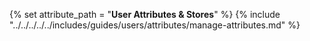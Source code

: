 {% set attribute_path = "**User Attributes & Stores**" %}
{% include "../../../../../includes/guides/users/attributes/manage-attributes.md" %}